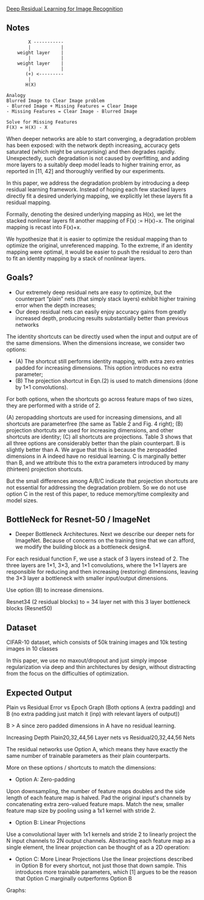 [Deep Residual Learning for Image Recognition](https://arxiv.org/abs/1512.03385) 

## Notes


```text
        X -----------
        |           |
    weight layer    |
        |           |
    weight layer    |
        |           |
       (+) <---------
        |
       H(X)

Analogy
Blurred Image to Clear Image problem
- Blurred Image + Missing Features = Clear Image
- Missing Features = Clear Image - Blurred Image 

Solve for Missing Features
F(X) = H(X) - X
```


When deeper networks are able to start converging, a degradation problem has been exposed: with the network depth increasing, accuracy gets saturated (which might be unsurprising) and then degrades rapidly. 
Unexpectedly, such degradation is not caused by overfitting, and adding more layers to a suitably deep model leads to higher training error, as reported in [11, 42] and thoroughly verified by our experiments.

In this paper, we address the degradation problem by introducing a deep residual learning framework. Instead of hoping each few stacked layers directly fit a desired underlying mapping, we explicitly let these layers fit a residual mapping. 

Formally, denoting the desired underlying mapping as H(x), we let the stacked nonlinear layers fit another mapping of F(x) := H(x)−x. The original mapping is recast into F(x)+x. 

We hypothesize that it is easier to optimize the residual mapping than to optimize the original, unreferenced mapping. To the extreme, if an identity mapping were optimal, it would be easier to push the residual to zero than to fit an identity mapping by a stack of nonlinear layers.

## Goals?
- Our extremely deep residual nets are easy to optimize, but the counterpart “plain” nets (that simply stack layers) exhibit higher training error when the depth increases; 
- Our deep residual nets can easily enjoy
accuracy gains from greatly increased depth, producing results substantially better than previous networks


The identity shortcuts can be directly used when the input and output are of the same dimensions. 
When the dimensions increase, we consider two options: 
- (A) The shortcut still performs identity mapping, with extra zero entries padded for increasing dimensions. This option introduces no extra parameter; 
- (B) The projection shortcut in Eqn.(2) is used to match dimensions (done by 1×1 convolutions). 

For both options, when the shortcuts go across feature maps of two sizes, they are performed with a stride of 2.

(A) zeropadding shortcuts are used for increasing dimensions, and all shortcuts are parameterfree (the same as Table 2 and Fig. 4 right); 
(B) projection shortcuts are used for increasing dimensions, and other shortcuts are identity;
(C) all shortcuts are projections.  Table 3 shows that all three options are considerably better than the plain counterpart. B is slightly better than A. We argue that this is because the zeropadded dimensions in A indeed have no residual learning. C is marginally better than B, and we attribute this to the extra parameters introduced by many (thirteen) projection shortcuts. 

But the small differences among A/B/C indicate that projection shortcuts are not essential for addressing the degradation problem. So we do not use option C in the rest of this paper, to reduce memory/time complexity and model sizes. 

## BottleNeck for Resnet-50 / ImageNet

- Deeper Bottleneck Architectures. 
Next we describe our deeper nets for ImageNet. Because of concerns on the training time that we can afford, we modify the building block as a bottleneck design4.

For each residual function F, we use a stack of 3 layers instead of 2.
The three layers are 1×1, 3×3, and 1×1 convolutions, where the 1×1 layers are responsible for reducing and then increasing (restoring) dimensions, leaving the 3×3 layer a bottleneck with smaller input/output dimensions.

Use option (B) to increase dimensions. 

Resnet34 (2 residual blocks) to = 34 layer net with this 3 layer bottleneck blocks (Resnet50)

## Dataset
CIFAR-10 dataset, which consists of 50k training images and 10k testing images in 10 classes


In this paper, we use no maxout/dropout and just simply impose regularization via deep and thin architectures by design, without distracting from the focus on the difficulties of optimization.


## Expected Output

Plain vs Residual Error vs Epoch Graph (Both options A (extra padding) and B (no extra padding just match it (inp) with relevant layers of output))

B > A since zero padded dimensions in A have no residual learning.
 
Increasing Depth
Plain20,32,44,56 Layer nets vs Residual20,32,44,56 Nets

The residual networks use Option A, which means they have exactly the same number of trainable parameters as their plain counterparts.

More on these options / shortcuts to match the dimensions:

- Option A: Zero-padding

Upon downsampling, the number of feature maps doubles and the side length of each feature map is halved. Pad the original input's channels by concatenating extra zero-valued feature maps. Match the new, smaller feature map size by pooling using a 1x1 kernel with stride 2.

- Option B: Linear Projections

Use a convolutional layer with 1x1 kernels and stride 2 to linearly project the N input channels to 2N output channels. Abstracting each feature map as a single element, the linear projection can be thought of as a 2D operation:

- Option C: More Linear Projections
Use the linear projections described in Option B for every shortcut, not just those that down sample. This introduces more trainable parameters, which [1] argues to be the reason that Option C marginally outperforms Option B

Graphs:
